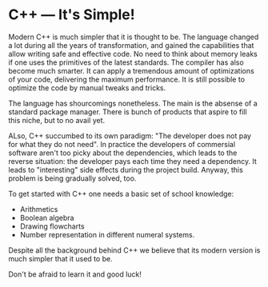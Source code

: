 # C++ — It's Simple!

Modern C++ is much simpler that it is thought to be. The language changed a lot during all the years of transformation, and gained the capabilities that allow writing safe and effective code. No need to think about memory leaks if one uses the primitives of the latest standards. The compiler has also become much smarter. It can apply a tremendous amount of optimizations of your code, delivering the maximum performance. It is still possible to optimize the code by manual tweaks and tricks.

The language has shourcomings nonetheless. The main is the absense of a standard package manager. There is bunch of products that aspire to fill this niche, but to no avail yet.

ALso, C++ succumbed to its own paradigm: "The developer does not pay for what they do not need". In practice the developers of commersial software aren't too picky about the dependencies, which leads to the reverse situation: the developer pays each time they need a dependency. It leads to "interesting" side effects during the project build. Anyway, this problem is being gradually solved, too.

To get started with C++ one needs a basic set of school knowledge:
- Arithmetics
- Boolean algebra
- Drawing flowcharts
- Number representation in different numeral systems.

Despite all the background behind C++ we believe that its modern version is much simpler that it used to be.

Don't be afraid to learn it and good luck!
